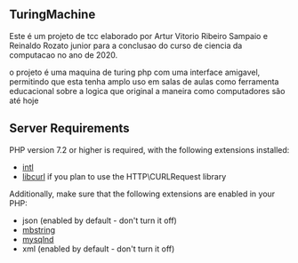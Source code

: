 ## TuringMachine

Este é um projeto de tcc elaborado por Artur Vitorio Ribeiro Sampaio e Reinaldo Rozato junior para a conclusao do curso de ciencia da computacao no ano de 2020.

o projeto é uma maquina de turing php com uma interface amigavel, permitindo que esta tenha amplo uso em salas de aulas como ferramenta educacional sobre a logica que original a maneira como computadores são até hoje


## Server Requirements

PHP version 7.2 or higher is required, with the following extensions installed: 

- [intl](http://php.net/manual/en/intl.requirements.php)
- [libcurl](http://php.net/manual/en/curl.requirements.php) if you plan to use the HTTP\CURLRequest library

Additionally, make sure that the following extensions are enabled in your PHP:

- json (enabled by default - don't turn it off)
- [mbstring](http://php.net/manual/en/mbstring.installation.php)
- [mysqlnd](http://php.net/manual/en/mysqlnd.install.php)
- xml (enabled by default - don't turn it off)
